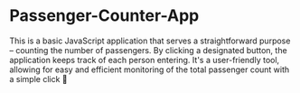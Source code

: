 # Passenger-Counter-App

This is a basic JavaScript application that serves a straightforward purpose – counting the number of passengers. By clicking a designated button, the application keeps track of each person entering. It's a user-friendly tool, allowing for easy and efficient monitoring of the total passenger count with a simple click 🚀

